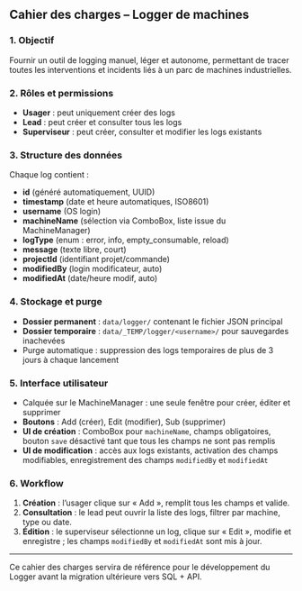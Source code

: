 ## Cahier des charges – Logger de machines

### 1. Objectif
Fournir un outil de logging manuel, léger et autonome, permettant de tracer toutes les interventions et incidents liés à un parc de machines industrielles.

### 2. Rôles et permissions
- **Usager** : peut uniquement créer des logs
- **Lead** : peut créer et consulter tous les logs
- **Superviseur** : peut créer, consulter et modifier les logs existants

### 3. Structure des données
Chaque log contient :
- **id** (généré automatiquement, UUID)
- **timestamp** (date et heure automatiques, ISO8601)
- **username** (OS login)
- **machineName** (sélection via ComboBox, liste issue du MachineManager)
- **logType** (enum : error, info, empty_consumable, reload)
- **message** (texte libre, court)
- **projectId** (identifiant projet/commande)
- **modifiedBy** (login modificateur, auto)
- **modifiedAt** (date/heure modif, auto)

### 4. Stockage et purge
- **Dossier permanent** : `data/logger/` contenant le fichier JSON principal
- **Dossier temporaire** : `data/_TEMP/logger/<username>/` pour sauvegardes inachevées
- Purge automatique : suppression des logs temporaires de plus de 3 jours à chaque lancement

### 5. Interface utilisateur
- Calquée sur le MachineManager : une seule fenêtre pour créer, éditer et supprimer
- **Boutons** : Add (créer), Edit (modifier), Sub (supprimer)
- **UI de création** : ComboBox pour `machineName`, champs obligatoires, bouton `save` désactivé tant que tous les champs ne sont pas remplis
- **UI de modification** : accès aux logs existants, activation des champs modifiables, enregistrement des champs `modifiedBy` et `modifiedAt`

### 6. Workflow
1. **Création** : l’usager clique sur « Add », remplit tous les champs et valide.
2. **Consultation** : le lead peut ouvrir la liste des logs, filtrer par machine, type ou date.
3. **Édition** : le superviseur sélectionne un log, clique sur « Edit », modifie et enregistre ; les champs `modifiedBy` et `modifiedAt` sont mis à jour.

---
Ce cahier des charges servira de référence pour le développement du Logger avant la migration ultérieure vers SQL + API.

